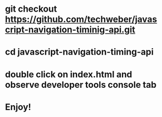 # git checkout https://github.com/techweber/javascript-navigation-timinig-api.git
#
# cd javascript-navigation-timing-api
#
# double click on index.html and observe developer tools console tab
#
# Enjoy!
